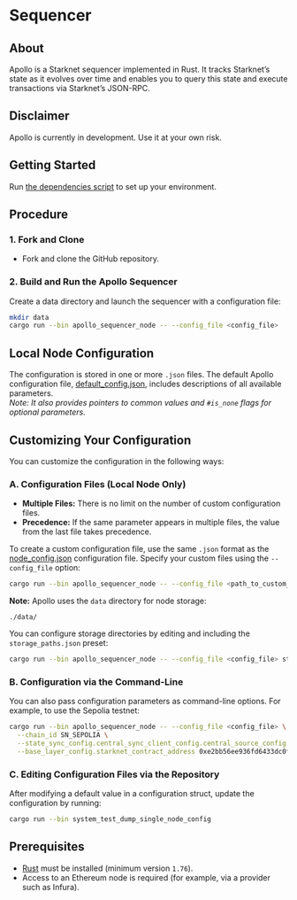 # Sequencer

## About
Apollo is a Starknet sequencer implemented in Rust. It tracks Starknet’s state as it evolves over time and enables you to query this state and execute transactions via Starknet’s JSON-RPC.

## Disclaimer
Apollo is currently in development. Use it at your own risk.

## Getting Started
Run [the dependencies script](scripts/dependencies.sh) to set up your environment.

## Procedure

### 1. Fork and Clone
- Fork and clone the GitHub repository.

### 2. Build and Run the Apollo Sequencer
Create a data directory and launch the sequencer with a configuration file:
```bash
mkdir data
cargo run --bin apollo_sequencer_node -- --config_file <config_file>
```

## Local Node Configuration
The configuration is stored in one or more `.json` files. The default Apollo configuration file, [default_config.json](https://github.com/starkware-libs/sequencer/blob/main/config/sequencer/default_config.json), includes descriptions of all available parameters.  
*Note: It also provides pointers to common values and `#is_none` flags for optional parameters.*

## Customizing Your Configuration

You can customize the configuration in the following ways:

### A. Configuration Files (Local Node Only)
- **Multiple Files:** There is no limit on the number of custom configuration files.
- **Precedence:** If the same parameter appears in multiple files, the value from the last file takes precedence.

To create a custom configuration file, use the same `.json` format as the [node_config.json](https://github.com/starkware-libs/sequencer/blob/main/config/sequencer/presets/system_test_presets/single_node/node_0/executable_0/node_config.json) configuration file. Specify your custom files using the `--config_file` option:
```bash
cargo run --bin apollo_sequencer_node -- --config_file <path_to_custom_configuration_file_1> <path_to_custom_configuration_file_n>
```

**Note:** Apollo uses the `data` directory for node storage:
```
./data/
```
You can configure storage directories by editing and including the `storage_paths.json` preset:
```bash
cargo run --bin apollo_sequencer_node -- --config_file <config_file> storage_paths.json
```

### B. Configuration via the Command-Line
You can also pass configuration parameters as command-line options.
For example, to use the Sepolia testnet:
```bash
cargo run --bin apollo_sequencer_node -- --config_file <config_file> \
  --chain_id SN_SEPOLIA \
  --state_sync_config.central_sync_client_config.central_source_config.starknet_url https://alpha-sepolia.starknet.io/ \
  --base_layer_config.starknet_contract_address 0xe2bb56ee936fd6433dc0f6e7e3b8365c906aa057
```

### C. Editing Configuration Files via the Repository
After modifying a default value in a configuration struct, update the configuration by running:
```bash
cargo run --bin system_test_dump_single_node_config
```

## Prerequisites
- [Rust](https://www.rust-lang.org/tools/install) must be installed (minimum version `1.76`).
- Access to an Ethereum node is required (for example, via a provider such as Infura).
